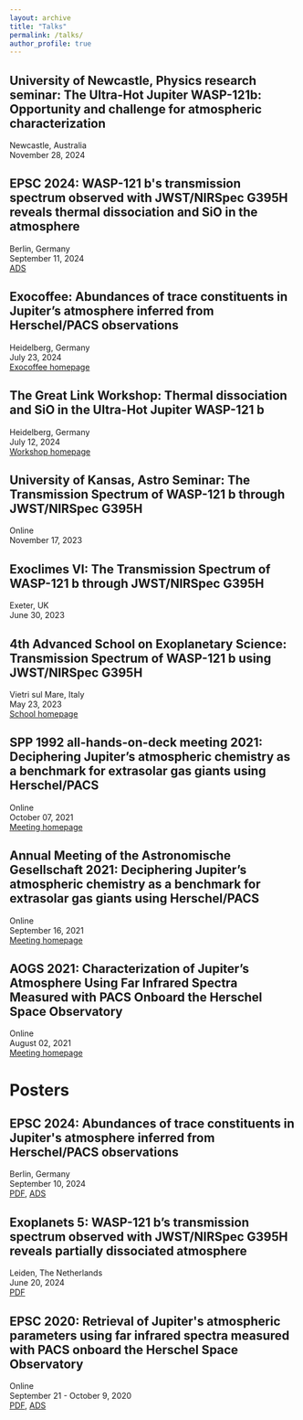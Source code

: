 ```yaml
---
layout: archive
title: "Talks"
permalink: /talks/
author_profile: true
---
```


University of Newcastle, Physics research seminar: The Ultra-Hot Jupiter WASP-121b: Opportunity and challenge for atmospheric characterization
----------------------------------------------------------------------------
Newcastle, Australia  
November 28, 2024  

EPSC 2024: WASP-121 b's transmission spectrum observed with JWST/NIRSpec G395H reveals thermal dissociation and SiO in the atmosphere
----------------------------------------------------------------------------
Berlin, Germany  
September 11, 2024  
[ADS](https://ui.adsabs.harvard.edu/abs/2024EPSC...17..191G/abstract)

Exocoffee: Abundances of trace constituents in Jupiter’s atmosphere inferred from Herschel/PACS observations
----------------------------------------------------------------------------
Heidelberg, Germany  
July 23, 2024  
[Exocoffee homepage](https://sites.google.com/view/exocoffee)

The Great Link Workshop: Thermal dissociation and SiO in the Ultra-Hot Jupiter WASP-121 b
----------------------------------------------------------------------------
Heidelberg, Germany  
July 12, 2024  
[Workshop homepage](https://the-great-link.github.io/#)

University of Kansas, Astro Seminar: The Transmission Spectrum of WASP-121 b through JWST/NIRSpec G395H
----------------------------------------------------------------------------
Online  
November 17, 2023  

Exoclimes VI: The Transmission Spectrum of WASP-121 b through JWST/NIRSpec G395H
----------------------------------------------------------------------------
Exeter, UK  
June 30, 2023  

4th Advanced School on Exoplanetary Science: Transmission Spectrum of WASP-121 b using JWST/NIRSpec G395H
----------------------------------------------------------------------------
Vietri sul Mare, Italy  
May 23, 2023  
[School homepage](https://ases4.web.roma2.infn.it/#)  

SPP 1992 all-hands-on-deck meeting 2021: Deciphering Jupiter’s atmospheric chemistry as a benchmark for extrasolar gas giants using Herschel/PACS
----------------------------------------------------------------------------
Online  
October 07, 2021  
[Meeting homepage](https://www-astro.physik.tu-berlin.de/exoplanet-diversity/event/spp-1992-all-hands-on-deck-meeting-2021/)  


Annual Meeting of the Astronomische Gesellschaft 2021: Deciphering Jupiter’s atmospheric chemistry as a benchmark for extrasolar gas giants using Herschel/PACS
----------------------------------------------------------------------------
Online  
September 16, 2021  
[Meeting homepage](https://ag2021.astronomische-gesellschaft.de/index.php)  

AOGS 2021: Characterization of Jupiter’s Atmosphere Using Far Infrared Spectra Measured with PACS Onboard the Herschel Space Observatory
----------------------------------------------------------------------------
Online  
August 02, 2021  
[Meeting homepage](https://www.asiaoceania.org/aogs2021/public.asp?page=home.html)  


Posters
======

EPSC 2024: Abundances of trace constituents in Jupiter's atmosphere inferred from Herschel/PACS observations
----------------------------------------------------------------------------
Berlin, Germany  
September 10, 2024  
[PDF](/files/epsc2024.pdf), [ADS](https://ui.adsabs.harvard.edu/abs/2024EPSC...17..208G/abstract)

Exoplanets 5: WASP-121 b’s transmission spectrum observed with JWST/NIRSpec G395H reveals partially dissociated atmosphere
----------------------------------------------------------------------------
Leiden, The Netherlands  
June 20, 2024  
[PDF](/files/exoplanets5.pdf)

EPSC 2020: Retrieval of Jupiter's atmospheric parameters using far infrared spectra measured with PACS onboard the Herschel Space Observatory
----------------------------------------------------------------------------
Online  
September 21 - October 9, 2020  
[PDF](/files/epsc2020.pdf), [ADS](https://ui.adsabs.harvard.edu/abs/2020EPSC...14..152G/abstract)
